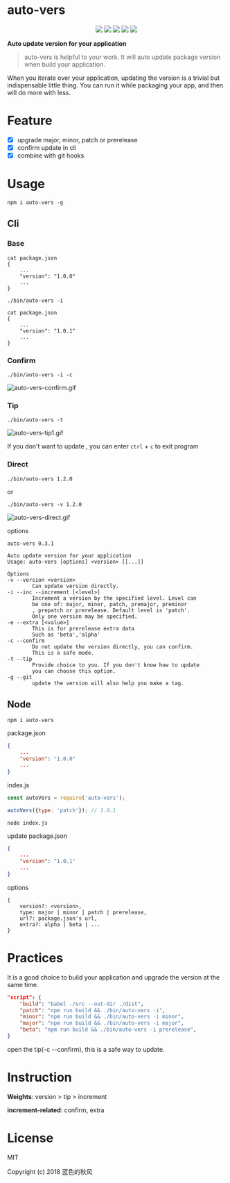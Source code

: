 # auto-vers

<p align="center">
    <a href="https://travis-ci.org/hua1995116/auto-version"><img src="https://travis-ci.org/hua1995116/auto-version.svg?branch=master" /></a>
    <a href="https://codecov.io/gh/hua1995116/auto-version"><img src="https://codecov.io/gh/hua1995116/auto-version/branch/master/graph/badge.svg" /></a>
    <a href="https://npmcharts.com/compare/auto-vers?minimal=true" rel="nofollow"><img src="https://img.shields.io/npm/dm/auto-vers.svg" style="max-width:100%;"></a>
    <a href="https://www.npmjs.com/package/auto-vers" rel="nofollow"><img src="https://img.shields.io/npm/v/auto-vers.svg" style="max-width:100%;"></a>
    <a href="https://www.npmjs.com/package/auto-vers" rel="nofollow"><img src="https://img.shields.io/npm/l/auto-vers.svg?style=flat" style="max-width:100%;"></a>
</p>

**Auto update version for your application**

> auto-vers is helpful to your work. It will auto update package version when build your application.

When you iterate over your application, updating the version is a trivial but indispensable little thing. You can run it while packaging your app, and then will do more with less.

# Feature

- [x] upgrade major, minor, patch or prerelease
- [x] confirm update in cli
- [x] combine with git hooks

# Usage

```shell
npm i auto-vers -g 
```

## Cli

### Base 


```shell
cat package.json
{
    ...
    "version": "1.0.0"
    ...
}
```

```
./bin/auto-vers -i
```


```shell
cat package.json
{
    ...
    "version": "1.0.1"
    ...
}
```

### Confirm 

```
./bin/auto-vers -i -c
```
![auto-vers-confirm.gif](https://s3.qiufengh.com/blog/auto-vers-confirm.gif)


### Tip 

```
./bin/auto-vers -t
```
![auto-vers-tip1.gif](https://s3.qiufengh.com/blog/auto-vers-tip1.gif)

If you don't want to update , you can enter `ctrl` + `c` to exit program 

### Direct

```
./bin/auto-vers 1.2.0 
```
or 
```
./bin/auto-vers -v 1.2.0 
```
![auto-vers-direct.gif](https://s3.qiufengh.com/blog/auto-vers-direct.gif)



options
```
auto-vers 0.3.1

Auto update version for your application
Usage: auto-vers [options] <version> [[...]]

Options
-v --version <version>
        Can update version directly.
-i --inc --increment [<level>]
        Increment a version by the specified level. Level can
        be one of: major, minor, patch, premajor, preminor
        , prepatch or prerelease. Default level is 'patch'.
        Only one version may be specified.
-e --extra [<value>]
        This is for prerelease extra data
        Such as 'beta','alpha'
-c --confirm
        Do not update the version directly, you can confirm.
        This is a safe mode.
-t --tip
        Provide choice to you. If you don't know how to update
        you can choose this option.
-g --git
        update the version will also help you make a tag.
```

## Node
```shell
npm i auto-vers
```

package.json
```json
{
    ...
    "version": "1.0.0"
    ...
}
```

index.js
```javascript
const autoVers = require('auto-vers');

autoVers({type: 'patch'}); // 1.0.1
```

```shell
node index.js
```

update package.json
```json
{
    ...
    "version": "1.0.1"
    ...
}
```

options

```
{
    version?: <version>,
    type: major | minor | patch | prerelease,
    url?: package.json's url,
    extra?: alpha | beta | ...
}
```
# Practices
It is a good choice to build your application and upgrade the version at the same time.

```json
"script": {
    "build": "babel ./src --out-dir ./dist",
    "patch": "npm run build && ./bin/auto-vers -i",
    "minor": "npm run build && ./bin/auto-vers -i minor",
    "major": "npm run build && ./bin/auto-vers -i major",
    "beta": "npm run build && ./bin/auto-vers -i prerelease",
}
```

open the tip(-c --confirm), this is a safe way to update.



# Instruction 

**Weights**: version > tip > increment

**increment-related**: confirm, extra

# License

MIT

Copyright (c) 2018 蓝色的秋风